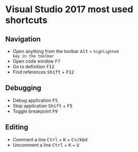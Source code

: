 # Visual Studio 2017 most used shortcuts

## Navigation
- Open anything from the toolbar <kbd>Alt</kbd> + <code>highlighted key in the toolbar</code>
- Open code window <kbd>F7</kbd>
- Go to definition <kbd>F12</kbd>
- Find references <kbd>Shift</kbd> + <kbd>F12</kbd>

## Debugging
- Debug application <kbd>F5</kbd>
- Stop application <kbd>Shift</kbd> + <kbd>F5</kbd>
- Toggle breakpoint <kbd>F9</kbd>

## Editing
- Comment a line <kbd>Ctrl</kbd> + <kbd>K</kbd> + <kbd>C</kbd
- Uncomment a line <kbd>Ctrl</kbd> + <kbd>K</kbd> + <kbd>U</kbd>
